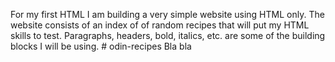 For my first HTML I am building a very simple website using HTML only. The website consists of an index of of random recipes that will put my HTML skills to test. Paragraphs, headers, bold, italics, etc. are some of the building blocks I will be using. # odin-recipes
Bla bla